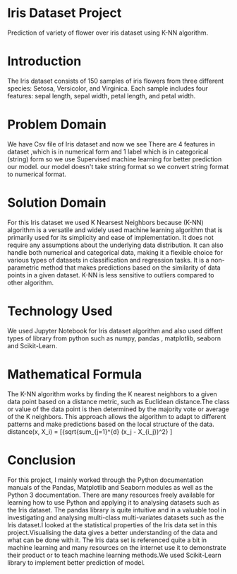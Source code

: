# Iris Dataset Project
Prediction of variety of flower over iris dataset using K-NN algorithm. 
# Introduction
The Iris dataset consists of 150 samples of iris flowers from three different species: Setosa, Versicolor, and Virginica.  Each sample includes four features: sepal length, sepal width, petal length, and petal width.
# Problem Domain
We have Csv file of Iris dataset and now we see There are 4 features in dataset ,which is in numerical form and 1 label which is in categorical (string) form so we use Supervised machine learning for better prediction our model. our model doesn't take string format so we convert string format to numerical format.
# Solution Domain
For this Iris dataset we used K Nearsest Neighbors because (K-NN) algorithm is a versatile and widely used machine learning algorithm that is primarily used for  its simplicity and ease of implementation. It does not require any assumptions about the underlying data distribution. It can also handle both numerical and categorical data, making it a flexible choice for various types of datasets in classification and regression tasks. It is a non-parametric method that makes predictions based on the similarity of data points in a given dataset. K-NN is less sensitive to outliers compared to other algorithm.
# Technology Used
 We used Jupyter Notebook for Iris dataset algorithm and also used diffent types of library from python such as numpy, pandas , matplotlib, seaborn and Scikit-Learn.
 # Mathematical Formula
The K-NN algorithm works by finding the K nearest neighbors to a given data point based on a distance metric, such as Euclidean distance.The class or value of the data point is then determined by the majority vote or average of the K neighbors. This approach allows the algorithm to adapt to different patterns and make predictions based on the local structure of the data.
distance(x, X_i) = [{sqrt{sum_{j=1}^{d} (x_j - X_{i_j})^2} ]   
# Conclusion
For this project, I mainly worked through the Python documentation manuals of the Pandas, Matplotlib and Seaborn modules as well as the Python 3 documentation. There are many resources freely available for learning how to use Python and applying it to analysing datasets such as the Iris dataset. The pandas library is quite intuitive and in a valuable tool in investigating and analysing multi-class multi-variates datasets 
such as the Iris dataset.I looked at the statistical properties of the Iris data set in this project.Visualising the data gives a better understanding of the data and what can be done with it. The Iris data set is referenced quite a bit in machine learning and many resources on the internet use it to demonstrate their product or to teach machine learning methods.We used Scikit-Learn library to implement better prediction of model.
